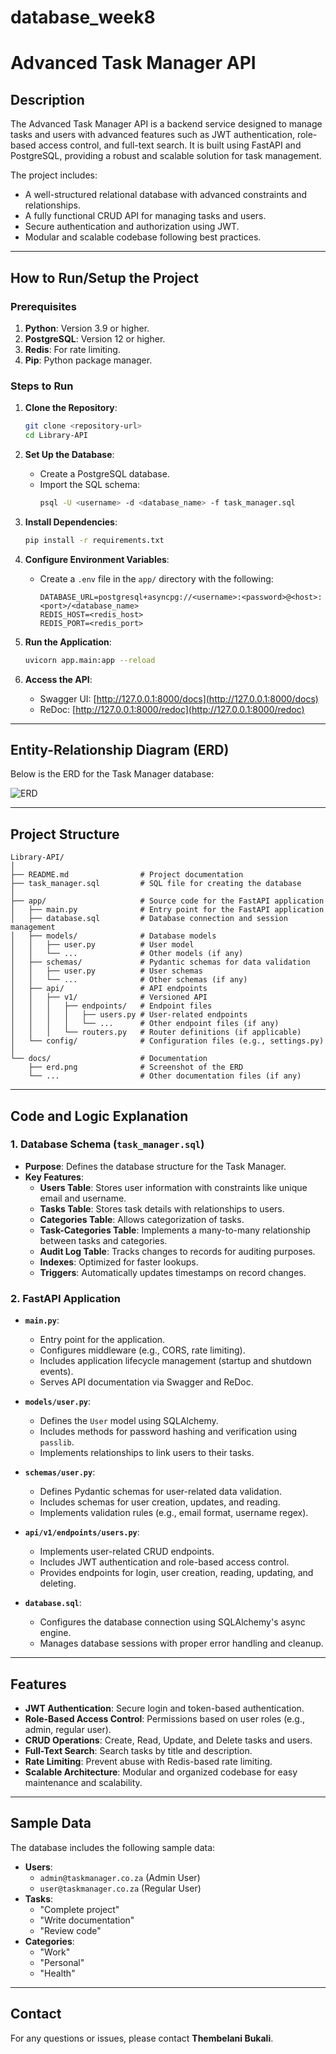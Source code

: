 # database_week8
# Advanced Task Manager API

## Description
The Advanced Task Manager API is a backend service designed to manage tasks and users with advanced features such as JWT authentication, role-based access control, and full-text search. It is built using FastAPI and PostgreSQL, providing a robust and scalable solution for task management.

The project includes:
- A well-structured relational database with advanced constraints and relationships.
- A fully functional CRUD API for managing tasks and users.
- Secure authentication and authorization using JWT.
- Modular and scalable codebase following best practices.

---

## How to Run/Setup the Project

### Prerequisites
1. **Python**: Version 3.9 or higher.
2. **PostgreSQL**: Version 12 or higher.
3. **Redis**: For rate limiting.
4. **Pip**: Python package manager.

### Steps to Run
1. **Clone the Repository**:
   ```bash
   git clone <repository-url>
   cd Library-API
   ```

2. **Set Up the Database**:
   - Create a PostgreSQL database.
   - Import the SQL schema:
     ```bash
     psql -U <username> -d <database_name> -f task_manager.sql
     ```

3. **Install Dependencies**:
   ```bash
   pip install -r requirements.txt
   ```

4. **Configure Environment Variables**:
   - Create a `.env` file in the `app/` directory with the following:
     ```
     DATABASE_URL=postgresql+asyncpg://<username>:<password>@<host>:<port>/<database_name>
     REDIS_HOST=<redis_host>
     REDIS_PORT=<redis_port>
     ```

5. **Run the Application**:
   ```bash
   uvicorn app.main:app --reload
   ```

6. **Access the API**:
   - Swagger UI: [http://127.0.0.1:8000/docs](http://127.0.0.1:8000/docs)
   - ReDoc: [http://127.0.0.1:8000/redoc](http://127.0.0.1:8000/redoc)

---

## Entity-Relationship Diagram (ERD)
Below is the ERD for the Task Manager database:

![ERD](docs/erd.png)

---

## Project Structure
```
Library-API/
│
├── README.md                # Project documentation
├── task_manager.sql         # SQL file for creating the database
│
├── app/                     # Source code for the FastAPI application
│   ├── main.py              # Entry point for the FastAPI application
│   ├── database.sql         # Database connection and session management
│   ├── models/              # Database models
│   │   ├── user.py          # User model
│   │   └── ...              # Other models (if any)
│   ├── schemas/             # Pydantic schemas for data validation
│   │   ├── user.py          # User schemas
│   │   └── ...              # Other schemas (if any)
│   ├── api/                 # API endpoints
│   │   ├── v1/              # Versioned API
│   │   │   ├── endpoints/   # Endpoint files
│   │   │   │   ├── users.py # User-related endpoints
│   │   │   │   └── ...      # Other endpoint files (if any)
│   │   │   └── routers.py   # Router definitions (if applicable)
│   └── config/              # Configuration files (e.g., settings.py)
│
└── docs/                    # Documentation
    ├── erd.png              # Screenshot of the ERD
    └── ...                  # Other documentation files (if any)
```

---

## Code and Logic Explanation

### **1. Database Schema (`task_manager.sql`)**
- **Purpose**: Defines the database structure for the Task Manager.
- **Key Features**:
  - **Users Table**: Stores user information with constraints like unique email and username.
  - **Tasks Table**: Stores task details with relationships to users.
  - **Categories Table**: Allows categorization of tasks.
  - **Task-Categories Table**: Implements a many-to-many relationship between tasks and categories.
  - **Audit Log Table**: Tracks changes to records for auditing purposes.
  - **Indexes**: Optimized for faster lookups.
  - **Triggers**: Automatically updates timestamps on record changes.

### **2. FastAPI Application**
- **`main.py`**:
  - Entry point for the application.
  - Configures middleware (e.g., CORS, rate limiting).
  - Includes application lifecycle management (startup and shutdown events).
  - Serves API documentation via Swagger and ReDoc.

- **`models/user.py`**:
  - Defines the `User` model using SQLAlchemy.
  - Includes methods for password hashing and verification using `passlib`.
  - Implements relationships to link users to their tasks.

- **`schemas/user.py`**:
  - Defines Pydantic schemas for user-related data validation.
  - Includes schemas for user creation, updates, and reading.
  - Implements validation rules (e.g., email format, username regex).

- **`api/v1/endpoints/users.py`**:
  - Implements user-related CRUD endpoints.
  - Includes JWT authentication and role-based access control.
  - Provides endpoints for login, user creation, reading, updating, and deleting.

- **`database.sql`**:
  - Configures the database connection using SQLAlchemy's async engine.
  - Manages database sessions with proper error handling and cleanup.

---

## Features
- **JWT Authentication**: Secure login and token-based authentication.
- **Role-Based Access Control**: Permissions based on user roles (e.g., admin, regular user).
- **CRUD Operations**: Create, Read, Update, and Delete tasks and users.
- **Full-Text Search**: Search tasks by title and description.
- **Rate Limiting**: Prevent abuse with Redis-based rate limiting.
- **Scalable Architecture**: Modular and organized codebase for easy maintenance and scalability.

---

## Sample Data
The database includes the following sample data:
- **Users**:
  - `admin@taskmanager.co.za` (Admin User)
  - `user@taskmanager.co.za` (Regular User)
- **Tasks**:
  - "Complete project"
  - "Write documentation"
  - "Review code"
- **Categories**:
  - "Work"
  - "Personal"
  - "Health"

---

## Contact
For any questions or issues, please contact **Thembelani Bukali**.
